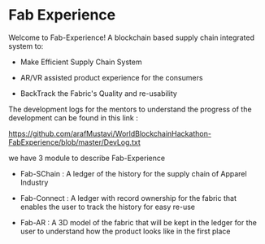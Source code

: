 # Fab Experience

Welcome to Fab-Experience! A blockchain based supply chain integrated system to:

- Make Efficient Supply Chain System

- AR/VR assisted product experience for the consumers

- BackTrack the Fabric's Quality and re-usability


The development logs for the mentors to understand the progress of the development can be found in this link :

https://github.com/arafMustavi/WorldBlockchainHackathon-FabExperience/blob/master/DevLog.txt

we have 3 module to describe Fab-Experience

- Fab-SChain : A ledger of the history for the supply chain of Apparel Industry

- Fab-Connect : A ledger with record ownership for the fabric that enables the user to track the history for easy re-use

- Fab-AR : A 3D model of the fabric that will be kept in the ledger for the user to understand how the product looks like in the first place